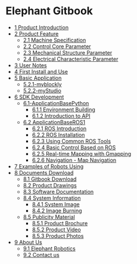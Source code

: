 # Elephant Gitbook

* [1 Product Introduction](1-ProductIntroduction/README.md)
* [2 Product Feature](2-ProductFeature/README.md)
  * [2.1 Machine Specification](2-ProductFeature/2.1-MachineSpecification.md)
  * [2.2 Control Core Parameter](2-ProductFeature/2.2-ControlCoreParameter.md)
  * [2.3 Mechanical Structure Parameter](2-ProductFeature/2.3-MechanicalStructureParameter.md)
  * [2.4 Electrical Characteristic Parameter](2-ProductFeature/2.4-ElectricalCharacteristicParameter.md)
* [3 User Notes](3-UserNotes/README.md)
* [4 First Install and Use](4-FirstInstallAndUse/README.md)
* [5 Basic Application](5-BasicApplication/README.md)
  * [5.2.1-myblockly](5-BasicApplication/5.2-ApplicationUse/5.2.1-myblockly/pi/README.md)
  * [5.2.2-myStudio](5-BasicApplication/5.2-ApplicationUse/5.2.2-mystudio/pi/README.md)
* [6 SDK Development](6-SDKDevelopment/README.md)
  * [6.1-ApplicationBasePython](6-SDKDevelopment/6.1-ApplicationBasePython/README.md)
    * [6.1.1 Environment Building](6-SDKDevelopment/6.1-ApplicationBasePython/myagvPI/6.1.1-download.md)
    * [6.1.2 Introduction to API](6-SDKDevelopment/6.1-ApplicationBasePython/myagvPI/6.1.2-API.md)
  * [6.2 ApplicationBaseROS1](6-SDKDevelopment/6.2-ApplicationBaseROS1/README.md)
    * [6.2.1 ROS Introduction](6-SDKDevelopment/6.2-ApplicationBaseROS1/myagvPI/6.2.1-ROS_Introduction.md)
    * [6.2.2 ROS Installation](6-SDKDevelopment/6.2-ApplicationBaseROS1/myagvPI/6.2.2-ROS_Installation.md)
    * [6.2.3 Using Common ROS Tools](6-SDKDevelopment/6.2-ApplicationBaseROS1/myagvPI/6.2.3-Using_Common_ROS_Tools.md)
    * [6.2.4 Basic Control Based on ROS](6-SDKDevelopment/6.2-ApplicationBaseROS1/myagvPI/6.2.4-Basic_Control_Based_on_ROS.md)
    * [6.2.5 Real-time Mapping with Gmapping](6-SDKDevelopment/6.2-ApplicationBaseROS1/myagvPI/6.2.5-Real-time_Mapping_with_Gmapping.md)
    * [6.2.6 Navigation - Map Navigation](6-SDKDevelopment/6.2-ApplicationBaseROS1/myagvPI/6.2.6-Navigation-Map_Navigation.md)
* [7 Examples of Robots Using](7-ExampleRobotsUsing/README.md)
* [8 Documents Download](8-FilesDownload/README.md)
  * [8.1 Gitbook Download]()
  * [8.2 Product Drawings](8-FilesDownload/8.2-ProductDrawings/myagvPI/8.2-productBrochure.md.md)
  * [8.3 Software Documentation](8-FilesDownload/8.3-SoftwareDocumentation/myagPI/8.3-softwareSource.md)
  * [8.4 System Information](8-FilesDownload/8.4-SystemInformation/README.md)
    * [8.4.1 System Image](8-FilesDownload/8.4-SystemInformation/myagvPI/8.4.1-System_Image.md)
    * [8.4.2 Image Burning](8-FilesDownload/8.4-SystemInformation/myagvPI/8.4.2-Image_Burning.md)
  * [8.5 Publicity Material]()
    * [8.5.1 Product Brochure]()
    * [8.5.2 Product Video]()
    * [8.5.3 Product Photos]()
* [9 About Us](9-AboutUs/README.md)
  * [9.1 Elephant Robotics](9-AboutUs/9.1_company.md)
  * [9.2 Contact us](9-AboutUs/9.2_contact.md)

